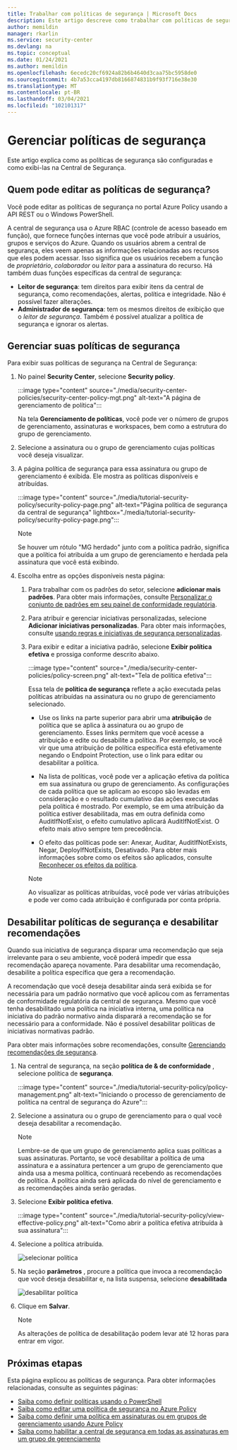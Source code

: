 ```yaml
---
title: Trabalhar com políticas de segurança | Microsoft Docs
description: Este artigo descreve como trabalhar com políticas de segurança na central de segurança do Azure.
author: memildin
manager: rkarlin
ms.service: security-center
ms.devlang: na
ms.topic: conceptual
ms.date: 01/24/2021
ms.author: memildin
ms.openlocfilehash: 6ecedc20cf6924a82b6b4640d3caa75bc5958de0
ms.sourcegitcommit: 4b7a53cca4197db8166874831b9f93f716e38e30
ms.translationtype: MT
ms.contentlocale: pt-BR
ms.lasthandoff: 03/04/2021
ms.locfileid: "102101317"
---
```

# <a name="manage-security-policies"></a>Gerenciar políticas de segurança

Este artigo explica como as políticas de segurança são configuradas e como exibi-las na Central de Segurança. 

## <a name="who-can-edit-security-policies"></a>Quem pode editar as políticas de segurança?

Você pode editar as políticas de segurança no portal Azure Policy usando a API REST ou o Windows PowerShell.

A central de segurança usa o Azure RBAC (controle de acesso baseado em função), que fornece funções internas que você pode atribuir a usuários, grupos e serviços do Azure. Quando os usuários abrem a central de segurança, eles veem apenas as informações relacionadas aos recursos que eles podem acessar. Isso significa que os usuários recebem a função de *proprietário*, *colaborador* ou *leitor* para a assinatura do recurso. Há também duas funções específicas da central de segurança:

- **Leitor de segurança**: tem direitos para exibir itens da central de segurança, como recomendações, alertas, política e integridade. Não é possível fazer alterações.
- **Administrador de segurança**: tem os mesmos direitos de exibição que o *leitor de segurança*. Também é possível atualizar a política de segurança e ignorar os alertas.

## <a name="manage-your-security-policies"></a>Gerenciar suas políticas de segurança

Para exibir suas políticas de segurança na Central de Segurança:

1. No painel **Security Center**, selecione **Security policy**.

    :::image type="content" source="./media/security-center-policies/security-center-policy-mgt.png" alt-text="A página de gerenciamento de política":::

   Na tela **Gerenciamento de políticas**, você pode ver o número de grupos de gerenciamento, assinaturas e workspaces, bem como a estrutura do grupo de gerenciamento.

1. Selecione a assinatura ou o grupo de gerenciamento cujas políticas você deseja visualizar.

1. A página política de segurança para essa assinatura ou grupo de gerenciamento é exibida. Ele mostra as políticas disponíveis e atribuídas.

    :::image type="content" source="./media/tutorial-security-policy/security-policy-page.png" alt-text="Página política de segurança da central de segurança" lightbox="./media/tutorial-security-policy/security-policy-page.png":::

    > [!NOTE]
    > Se houver um rótulo "MG herdado" junto com a política padrão, significa que a política foi atribuída a um grupo de gerenciamento e herdada pela assinatura que você está exibindo.

1. Escolha entre as opções disponíveis nesta página:

    1. Para trabalhar com os padrões do setor, selecione **adicionar mais padrões**. Para obter mais informações, consulte [Personalizar o conjunto de padrões em seu painel de conformidade regulatória](update-regulatory-compliance-packages.md).

    1. Para atribuir e gerenciar iniciativas personalizadas, selecione **Adicionar iniciativas personalizadas**. Para obter mais informações, consulte [usando regras e iniciativas de segurança personalizadas](custom-security-policies.md).

    1. Para exibir e editar a iniciativa padrão, selecione **Exibir política efetiva** e prossiga conforme descrito abaixo. 

        :::image type="content" source="./media/security-center-policies/policy-screen.png" alt-text="Tela de política efetiva":::

       Essa tela de **política de segurança** reflete a ação executada pelas políticas atribuídas na assinatura ou no grupo de gerenciamento selecionado.
       
       * Use os links na parte superior para abrir uma **atribuição** de política que se aplica à assinatura ou ao grupo de gerenciamento. Esses links permitem que você acesse a atribuição e edite ou desabilite a política. Por exemplo, se você vir que uma atribuição de política específica está efetivamente negando o Endpoint Protection, use o link para editar ou desabilitar a política.
       
       * Na lista de políticas, você pode ver a aplicação efetiva da política em sua assinatura ou grupo de gerenciamento. As configurações de cada política que se aplicam ao escopo são levadas em consideração e o resultado cumulativo das ações executadas pela política é mostrado. Por exemplo, se em uma atribuição da política estiver desabilitada, mas em outra definida como AuditIfNotExist, o efeito cumulativo aplicará AuditIfNotExist. O efeito mais ativo sempre tem precedência.
       
       * O efeito das políticas pode ser: Anexar, Auditar, AuditIfNotExists, Negar, DeployIfNotExists, Desativado. Para obter mais informações sobre como os efeitos são aplicados, consulte [Reconhecer os efeitos da política](../governance/policy/concepts/effects.md).

       > [!NOTE]
       > Ao visualizar as políticas atribuídas, você pode ver várias atribuições e pode ver como cada atribuição é configurada por conta própria.


## <a name="disable-security-policies-and-disable-recommendations"></a>Desabilitar políticas de segurança e desabilitar recomendações

Quando sua iniciativa de segurança disparar uma recomendação que seja irrelevante para o seu ambiente, você poderá impedir que essa recomendação apareça novamente. Para desabilitar uma recomendação, desabilite a política específica que gera a recomendação.

A recomendação que você deseja desabilitar ainda será exibida se for necessária para um padrão normativo que você aplicou com as ferramentas de conformidade regulatória da central de segurança. Mesmo que você tenha desabilitado uma política na iniciativa interna, uma política na iniciativa do padrão normativo ainda disparará a recomendação se for necessário para a conformidade. Não é possível desabilitar políticas de iniciativas normativas padrão.

Para obter mais informações sobre recomendações, consulte [Gerenciando recomendações de segurança](security-center-recommendations.md).

1. Na central de segurança, na seção **política de & de conformidade** , selecione política de **segurança**.

    :::image type="content" source="./media/tutorial-security-policy/policy-management.png" alt-text="Iniciando o processo de gerenciamento de política na central de segurança do Azure":::

2. Selecione a assinatura ou o grupo de gerenciamento para o qual você deseja desabilitar a recomendação.

   > [!NOTE]
   > Lembre-se de que um grupo de gerenciamento aplica suas políticas a suas assinaturas. Portanto, se você desabilitar a política de uma assinatura e a assinatura pertencer a um grupo de gerenciamento que ainda usa a mesma política, continuará recebendo as recomendações de política. A política ainda será aplicada do nível de gerenciamento e as recomendações ainda serão geradas.

1. Selecione **Exibir política efetiva**.

    :::image type="content" source="./media/tutorial-security-policy/view-effective-policy.png" alt-text="Como abrir a política efetiva atribuída à sua assinatura":::

1. Selecione a política atribuída.

   ![selecionar política](./media/tutorial-security-policy/security-policy.png)

1. Na seção **parâmetros** , procure a política que invoca a recomendação que você deseja desabilitar e, na lista suspensa, selecione **desabilitada**

   ![desabilitar política](./media/tutorial-security-policy/disable-policy.png)

1. Clique em **Salvar**.

   > [!NOTE]
   > As alterações de política de desabilitação podem levar até 12 horas para entrar em vigor.

## <a name="next-steps"></a>Próximas etapas
Esta página explicou as políticas de segurança. Para obter informações relacionadas, consulte as seguintes páginas:

- [Saiba como definir políticas usando o PowerShell](../governance/policy/assign-policy-powershell.md)
- [Saiba como editar uma política de segurança no Azure Policy](../governance/policy/tutorials/create-and-manage.md)
- [Saiba como definir uma política em assinaturas ou em grupos de gerenciamento usando Azure Policy](../governance/policy/overview.md)
- [Saiba como habilitar a central de segurança em todas as assinaturas em um grupo de gerenciamento](onboard-management-group.md)